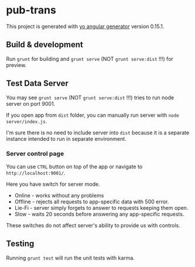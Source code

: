 # pub-trans

This project is generated with [yo angular generator](https://github.com/yeoman/generator-angular)
version 0.15.1.

## Build & development

Run `grunt` for building and `grunt serve` (NOT `grunt serve:dist` !!!) for preview.

## Test Data Server

You may see `grunt serve` (NOT `grunt serve:dist` !!!) tries to run node server on port 9001.

If you open app from `dist` folder, you can manually run server with `node server/index.js`.

I'm sure there is no need to include server into `dist` because it is a separate
instance intended to run in separate environment.

### Server control page

You can use `CTRL` button on top of the app or navigate to `http://localhost:9001/`.

Here you have switch for server mode.

* Online - works without any problems
* Offline - rejects all requests to app-specific data with 500 error.
* Lie-Fi - server simply forgets to answer to requests keeping them open.
* Slow - waits 20 seconds before answering any app-specific requests.

These switches do not affect server's ability to provide us with controls.

## Testing

Running `grunt test` will run the unit tests with karma.
